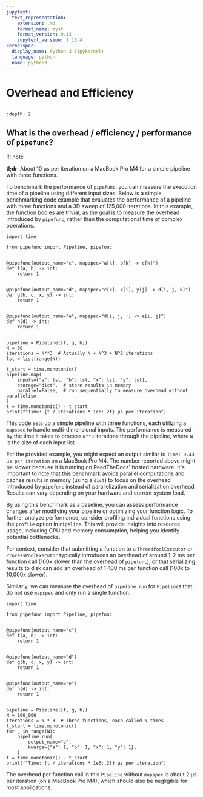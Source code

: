 ```yaml
---
jupytext:
  text_representation:
    extension: .md
    format_name: myst
    format_version: 0.13
    jupytext_version: 1.16.4
kernelspec:
  display_name: Python 3 (ipykernel)
  language: python
  name: python3
---
```


# Overhead and Efficiency

```{try-notebook}
```

```{contents} ToC
:depth: 2
```

## What is the overhead / efficiency / performance of `pipefunc`?

!!! note

**tl;dr**: About 10 µs per iteration on a MacBook Pro M4 for a simple pipeline with three functions.


To benchmark the performance of `pipefunc`, you can measure the execution time of a pipeline using different input sizes.
Below is a simple benchmarking code example that evaluates the performance of a pipeline with three functions and a 3D sweep of 125,000 iterations.
In this example, the function bodies are trivial, as the goal is to measure the overhead introduced by `pipefunc`, rather than the computational time of complex operations.

```{code-cell} ipython3
import time

from pipefunc import Pipeline, pipefunc


@pipefunc(output_name="c", mapspec="a[k], b[k] -> c[k]")
def f(a, b) -> int:
    return 1


@pipefunc(output_name="d", mapspec="c[k], x[i], y[j] -> d[i, j, k]")
def g(b, c, x, y) -> int:
    return 1


@pipefunc(output_name="e", mapspec="d[i, j, :] -> e[i, j]")
def h(d) -> int:
    return 1


pipeline = Pipeline([f, g, h])
N = 50
iterations = N**3  # Actually N + N^3 + N^2 iterations
lst = list(range(N))

t_start = time.monotonic()
pipeline.map(
    inputs={"a": lst, "b": lst, "x": lst, "y": lst},
    storage="dict",  # store results in memory
    parallel=False,  # run sequentially to measure overhead without parallelism
)
t = time.monotonic() - t_start
print(f"Time: {t / iterations * 1e6:.2f} µs per iteration")
```

This code sets up a simple pipeline with three functions, each utilizing a `mapspec` to handle multi-dimensional inputs.
The performance is measured by the time it takes to process `N**3` iterations through the pipeline, where `N` is the size of each input list.

For the provided example, you might expect an output similar to `Time: 9.43 µs per iteration` on a MacBook Pro M4.
The number reported above might be slower because it is running on ReadTheDocs' hosted hardware.
It's important to note that this benchmark avoids parallel computations and caches results in memory (using a `dict`) to focus on the overhead introduced by `pipefunc` instead of parallelization and serialization overhead.
Results can vary depending on your hardware and current system load.

By using this benchmark as a baseline, you can assess performance changes after modifying your pipeline or optimizing your function logic.
To further analyze performance, consider profiling individual functions using the `profile` option in `Pipeline`.
This will provide insights into resource usage, including CPU and memory consumption, helping you identify potential bottlenecks.

For context, consider that submitting a function to a `ThreadPoolExecutor` or `ProcessPoolExecutor` typically introduces an overhead of around 1-2 ms per function call (100x slower than the overhead of `pipefunc`), or that serializing results to disk can add an overhead of 1-100 ms per function call (100x to 10,000x slower).


Similarly, we can measure the overhead of `pipeline.run` for `Pipeline`s that do not use `mapspec` and only run a single function.

```{code-cell} ipython3
import time

from pipefunc import Pipeline, pipefunc


@pipefunc(output_name="c")
def f(a, b) -> int:
    return 1


@pipefunc(output_name="d")
def g(b, c, x, y) -> int:
    return 1


@pipefunc(output_name="e")
def h(d) -> int:
    return 1


pipeline = Pipeline([f, g, h])
N = 100_000
iterations = N * 3  # Three functions, each called N times
t_start = time.monotonic()
for _ in range(N):
    pipeline.run(
        output_name="e",
        kwargs={"a": 1, "b": 1, "x": 1, "y": 1},
    )
t = time.monotonic() - t_start
print(f"Time: {t / iterations * 1e6:.2f} µs per iteration")
```

The overhead per function call in this `Pipeline` without `mapspec` is about 2 µs per iteration (on a MacBook Pro M4), which should also be negligible for most applications.
